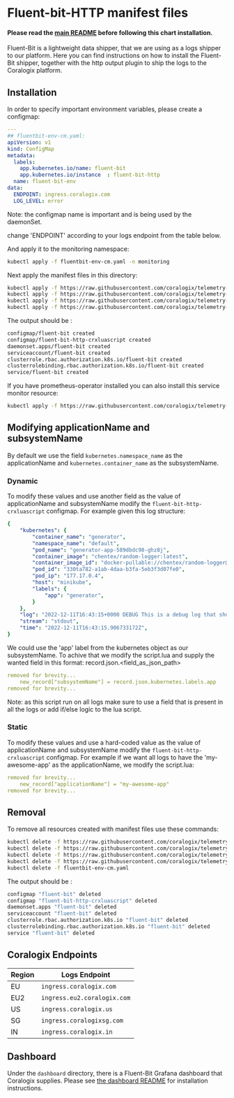 # Fluent-bit-HTTP manifest files

#### Please read the [main README](https://github.com/coralogix/telemetry-shippers/blob/master/README.md) before following this chart installation.

Fluent-Bit is a lightweight data shipper, that we are using as a logs shipper to our platform.
Here you can find instructions on how to install the Fluent-Bit shipper, together with the http output plugin to ship the logs to the Coralogix platform.

## Installation

In order to specify important environment variables, please create a configmap:

```yaml
---
## fluentbit-env-cm.yaml:
apiVersion: v1
kind: ConfigMap
metadata:
  labels:
    app.kubernetes.io/name: fluent-bit
    app.kubernetes.io/instance	: fluent-bit-http
  name: fluent-bit-env
data:
  ENDPOINT: ingress.coralogix.com
  LOG_LEVEL: error
```

Note: the configmap name is important and is being used by the daemonSet.

change 'ENDPOINT' according to your logs endpoint from the table below.

And apply it to the monitoring namespace:

```bash
kubectl apply -f fluentbit-env-cm.yaml -n monitoring
```

Next apply the manifest files in this directory:

```bash
kubectl apply -f https://raw.githubusercontent.com/coralogix/telemetry-shippers/master/logs/fluent-bit/k8s-manifest/fluentbit-cm.yaml -n monitoring
kubectl apply -f https://raw.githubusercontent.com/coralogix/telemetry-shippers/master/logs/fluent-bit/k8s-manifest/fluentbit-rbac.yaml -n monitoring
kubectl apply -f https://raw.githubusercontent.com/coralogix/telemetry-shippers/master/logs/fluent-bit/k8s-manifest/fluentbit-svc.yaml -n monitoring
kubectl apply -f https://raw.githubusercontent.com/coralogix/telemetry-shippers/master/logs/fluent-bit/k8s-manifest/fluentbit-ds.yaml -n monitoring
```

The output should be :

```bash
configmap/fluent-bit created
configmap/fluent-bit-http-crxluascript created
daemonset.apps/fluent-bit created
serviceaccount/fluent-bit created
clusterrole.rbac.authorization.k8s.io/fluent-bit created
clusterrolebinding.rbac.authorization.k8s.io/fluent-bit created
service/fluent-bit created
```

If you have prometheus-operator installed you can also install this service monitor resource:

```bash
kubectl apply -f https://raw.githubusercontent.com/coralogix/telemetry-shippers/master/logs/fluent-bit/k8s-manifest/fluentbit-svc-monitor.yaml -n monitoring
```

## Modifying applicationName and subsystemName

By default we use the field `kubernetes.namespace_name` as the applicationName and `kubernetes.container_name` as the subsystemName.

### Dynamic

To modify these values and use another field as the value of applicationName and subsystemName modify the `fluent-bit-http-crxluascript` configmap.
For example given this log structure:

```yaml
{
	"kubernetes": {
		"container_name": "generator",
		"namespace_name": "default",
		"pod_name": "generator-app-589dbdc98-ghz8j",
		"container_image": "chentex/random-logger:latest",
		"container_image_id": "docker-pullable://chentex/random-logger@sha256:7cae589926ce903c65a853c22b4e2923211cc19966ac8f8cc533bbcff335ca39",
		"pod_id": "330ta782-a1ab-4daa-b3fa-5eb3f3d07fe0",
		"pod_ip": "177.17.0.4",
		"host": "minikube",
		"labels": {
			"app": "generator",
		}
	},
	"log": "2022-12-11T16:43:15+0000 DEBUG This is a debug log that shows a log that can be ignored.n",
	"stream": "stdout",
	"time": "2022-12-11T16:43:15.906733172Z",
}
```

We could use the 'app' label from the kubernetes object as our subsystemName.
To achive that we modify the script.lua and supply the wanted field in this format: record.json.<field_as_json_path>

```yaml
removed for brevity...
    new_record["subsystemName"] = record.json.kubernetes.labels.app
removed for brevity...
```

Note: as this script run on all logs make sure to use a field that is present in all the logs or add if/else logic to the lua script.

### Static

To modify these values and use a hard-coded value as the value of applicationName and subsystemName modify the `fluent-bit-http-crxluascript` configmap.
For example if we want all logs to have the 'my-awesome-app' as the applicationName,
we modify the script.lua:

```yaml
removed for brevity...
    new_record["applicationName"] = "my-awesome-app"
removed for brevity...
```

## Removal

To remove all resources created with manifest files use these commands:

```bash
kubectl delete -f https://raw.githubusercontent.com/coralogix/telemetry-shippers/master/logs/fluent-bit/k8s-manifest/fluentbit-cm.yaml
kubectl delete -f https://raw.githubusercontent.com/coralogix/telemetry-shippers/master/logs/fluent-bit/k8s-manifest/fluentbit-rbac.yaml
kubectl delete -f https://raw.githubusercontent.com/coralogix/telemetry-shippers/master/logs/fluent-bit/k8s-manifest/fluentbit-svc.yaml
kubectl delete -f https://raw.githubusercontent.com/coralogix/telemetry-shippers/master/logs/fluent-bit/k8s-manifest/fluentbit-ds.yaml
kubectl delete -f fluentbit-env-cm.yaml
```

The output should be :

```bash
configmap "fluent-bit" deleted
configmap "fluent-bit-http-crxluascript" deleted
daemonset.apps "fluent-bit" deleted
serviceaccount "fluent-bit" deleted
clusterrole.rbac.authorization.k8s.io "fluent-bit" deleted
clusterrolebinding.rbac.authorization.k8s.io "fluent-bit" deleted
service "fluent-bit" deleted
```

## Coralogix Endpoints

| Region | Logs Endpoint               |
|--------|-----------------------------|
| EU     | `ingress.coralogix.com`     |
| EU2    | `ingress.eu2.coralogix.com` |
| US     | `ingress.coralogix.us`      |
| SG     | `ingress.coralogixsg.com`   |
| IN     | `ingress.coralogix.in`      |

## Dashboard

Under the `dashboard` directory, there is a Fluent-Bit Grafana dashboard that Coralogix supplies.
Please see [the dashboard README](https://github.com/coralogix/telemetry-shippers/blob/master/logs/fluent-bit/dashboard/README.md) for installation instructions.
